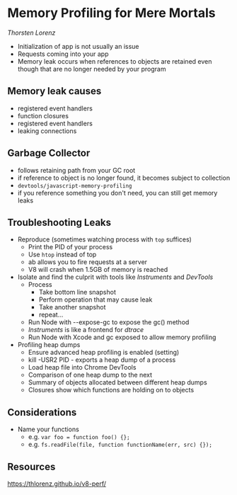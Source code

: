 # Memory Profiling for Mere Mortals
*Thorsten Lorenz*

- Initialization of app is not usually an issue
- Requests coming into your app
- Memory leak occurs when references to objects are retained even though that are no longer needed by your program

## Memory leak causes

- registered event handlers
- function closures
- registered event handlers
- leaking connections

## Garbage Collector

- follows retaining path from your GC root
- if reference to object is no longer found, it becomes subject to collection
- ```devtools/javascript-memory-profiling```
- if you reference something you don't need, you can still get memory leaks

## Troubleshooting Leaks

- Reproduce (sometimes watching process with ```top``` suffices)
  - Print the PID of your process
  - Use ```htop``` instead of top
  - ab allows you to fire requests at a server
  - V8 will crash when 1.5GB of memory is reached
- Isolate and find the culprit with tools like *Instruments* and *DevTools*
  - Process
    - Take bottom line snapshot
    - Perform operation that may cause leak
    - Take another snapshot
    - repeat...
  - Run Node with --expose-gc to expose the gc() method
  - *Instruments* is like a frontend for *dtrace*
  - Run Node with Xcode and gc exposed to allow memory profiling
- Profiling heap dumps
  - Ensure advanced heap profiling is enabled (setting)
  - kill -USR2 PID - exports a heap dump of a process
  - Load heap file into Chrome DevTools
  - Comparison of one heap dump to the next
  - Summary of objects allocated between different heap dumps
  - Closures show which functions are holding on to objects

## Considerations

- Name your functions
  - e.g. ```var foo = function foo() {};```
  - e.g. ```fs.readFile(file, function functionName(err, src) {});```

## Resources

https://thlorenz.github.io/v8-perf/
